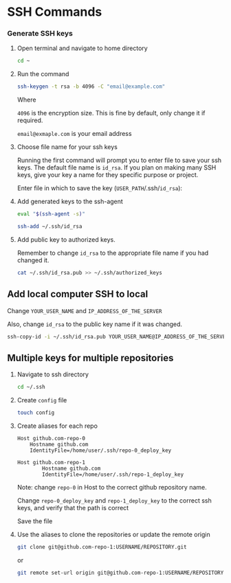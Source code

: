 # SSH Commands

### Generate SSH keys

1. Open terminal and navigate to home directory

    ``` bash
    cd ~
    ```

2. Run the command

    ``` bash
    ssh-keygen -t rsa -b 4096 -C "email@example.com"
    ```
    Where

    ``4096`` is the encryption size. This is fine by default, only change it if required.

    ``email@exmaple.com`` is your email address

3. Choose file name for your ssh keys

    Running the first command will prompt you to enter file to save your ssh keys. The default file name is ``id_rsa``. If you plan on making many SSH keys, give your key a name for they specific purpose or project.

   
    Enter file in which to save the key (``USER_PATH``/.ssh/``id_rsa``):

    
4. Add generated keys to the ssh-agent

    ```bash
    eval "$(ssh-agent -s)"
    ```

    ```bash
    ssh-add ~/.ssh/id_rsa
    ```
    
5. Add public key to authorized keys.

    Remember to change ``id_rsa`` to the appropriate file name if you had changed it.

    ```bash
    cat ~/.ssh/id_rsa.pub >> ~/.ssh/authorized_keys
    ```


## Add local computer SSH to local

Change ``YOUR_USER_NAME`` and ``IP_ADDRESS_OF_THE_SERVER``

Also, change ``id_rsa`` to the public key name if it was changed.

``` bash
ssh-copy-id -i ~/.ssh/id_rsa.pub YOUR_USER_NAME@IP_ADDRESS_OF_THE_SERVER
```

## Multiple keys for multiple repositories

1. Navigate to ssh directory 

    ``` bash
    cd ~/.ssh
    ```

2. Create ``config`` file

    ``` bash
    touch config
    ```

3. Create aliases for each repo

    ``` ssh
    Host github.com-repo-0
        Hostname github.com
        IdentityFile=/home/user/.ssh/repo-0_deploy_key

    Host github.com-repo-1
            Hostname github.com
            IdentityFile=/home/user/.ssh/repo-1_deploy_key
    ```

    Note: change ``repo-0`` in Host to the correct github repository name.

    Change ``repo-0_deploy_key`` and ``repo-1_deploy_key`` to the correct ssh keys, and verify that the path is correct

    Save the file

4. Use the aliases to clone the repositories or update the remote origin

    ``` bash
    git clone git@github.com-repo-1:USERNAME/REPOSITORY.git
    ```

    or 

    ``` bash
    git remote set-url origin git@github.com-repo-1:USERNAME/REPOSITORY.git
    ```


